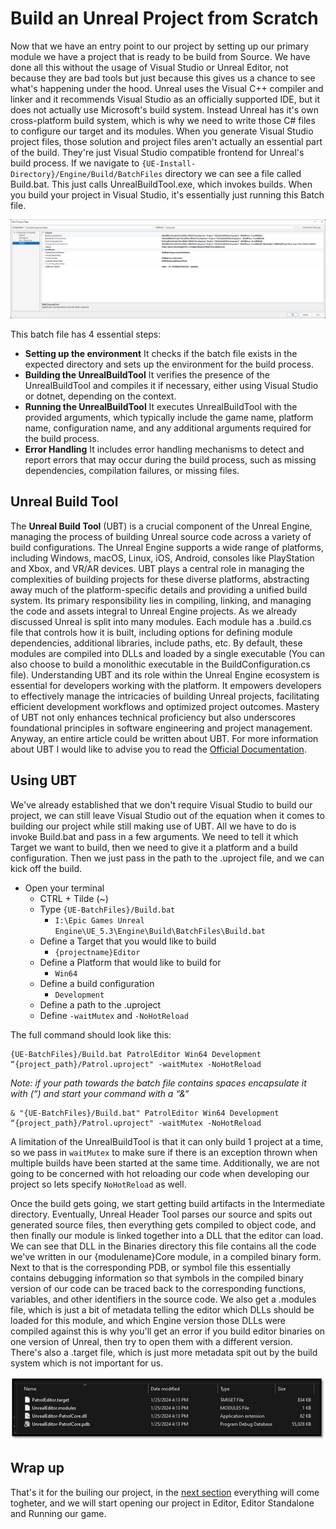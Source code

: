# Build an Unreal Project from Scratch

Now that we have an entry point to our project by setting up our primary module we have a project that is ready to be build from Source. We have done all this without the usage of Visual Studio or Unreal Editor, not because they are bad tools but just because this gives us a chance to see what's happening under the hood. Unreal uses the Visual C++ compiler and linker and it recommends Visual Studio as an officially supported IDE, but it does not actually use Microsoft's build system. Instead Unreal has it's own cross-platform build system, which is why we need to write those C# files to configure our target and its modules. When you generate Visual Studio project files, those solution and project files aren't actually an essential part of the build. They're just Visual Studio compatible frontend for Unreal's build process. If we navigate to `{UE-Install-Directory}/Engine/Build/BatchFiles` directory we can see a file called Build.bat. This just calls UnrealBuildTool.exe, which invokes builds. When you build your project in Visual Studio, it's essentially just running this Batch file. 

![Running UBT](./resources/new-project-vs-frontend.png)

This batch file has 4 essential steps:
- **Setting up the environment** It checks if the batch file exists in the expected directory and sets up the environment for the build process.
- **Building the UnrealBuildTool** It verifies the presence of the UnrealBuildTool and compiles it if necessary, either using Visual Studio or dotnet, depending on the context.
- **Running the UnrealBuildTool** It executes UnrealBuildTool with the provided arguments, which typically include the game name, platform name, configuration name, and any additional arguments required for the build process.
- **Error Handling** It includes error handling mechanisms to detect and report errors that may occur during the build process, such as missing dependencies, compilation failures, or missing files.

## Unreal Build Tool

The **Unreal Build Tool** (UBT) is a crucial component of the Unreal Engine, managing the process of building Unreal source code across a variety of build configurations. The Unreal Engine supports a wide range of platforms, including Windows, macOS, Linux, iOS, Android, consoles like PlayStation and Xbox, and VR/AR devices. UBT plays a central role in managing the complexities of building projects for these diverse platforms, abstracting away much of the platform-specific details and providing a unified build system. Its primary responsibility lies in compiling, linking, and managing the code and assets integral to Unreal Engine projects. As we already discussed Unreal is split into many modules. Each module has a .build.cs file that controls how it is built, including options for defining module dependencies, additional libraries, include paths, etc. By default, these modules are compiled into DLLs and loaded by a single executable (You can also choose to build a monolithic executable in the BuildConfiguration.cs file). Understanding UBT and its role within the Unreal Engine ecosystem is essential for developers working with the platform. It empowers developers to effectively manage the intricacies of building Unreal projects, facilitating efficient development workflows and optimized project outcomes. Mastery of UBT not only enhances technical proficiency but also underscores foundational principles in software engineering and project management. Anyway, an entire article could be written about UBT. For more information about UBT I would like to advise you to read the [Official Documentation](https://docs.unrealengine.com/4.27/en-US/ProductionPipelines/BuildTools/UnrealBuildTool/).

## Using UBT

We've already established that we don't require Visual Studio to build our project, we can still leave Visual Studio out of the equation when it comes to building our project while still making use of UBT. All we have to do is invoke Build.bat and pass in a few arguments. We need to tell it which Target we want to build, then we need to give it a platform and a build configuration. Then we just pass in the path to the .uproject file, and we can kick off the build. 

- Open your terminal
    - CTRL + Tilde (~)
    - Type `{UE-BatchFiles}/Build.bat`
        - `I:\Epic Games Unreal Engine\UE_5.3\Engine\Build\BatchFiles\Build.bat`
    - Define a Target that you would like to build
        - `{projectname}Editor`
    - Define a Platform that would like to build for
        - `Win64`
    - Define a build configuration
        - `Development`
    - Define a path to the .uproject
    - Define `-waitMutex` and `-NoHotReload`

The full command should look like this: 

```shell
{UE-BatchFiles}/Build.bat PatrolEditor Win64 Development “{project_path}/Patrol.uproject" -waitMutex -NoHotReload
```
*Note: if your path towards the batch file contains spaces encapsulate it with (“) and start your command with a “&“*
```shell
& "{UE-BatchFiles}/Build.bat" PatrolEditor Win64 Development “{project_path}/Patrol.uproject" -waitMutex -NoHotReload
```

A limitation of the UnrealBuildTool is that it can only build 1 project at a time, so we pass in `waitMutex` to make sure if there is an exception thrown when multiple builds have been started at the same time. Additionally, we are not going to be concerned with hot reloading our code when developing our project so lets specify `NoHotReload` as well.

Once the build gets going, we start getting build artifacts in the Intermediate directory. Eventually, Unreal Header Tool parses our source and spits out generated source files, then everything gets compiled to object code, and then finally our module is linked together into a DLL that the editor can load. We can see that DLL in the Binaries directory this file contains all the code we've written in our {modulename}Core module, in a compiled binary form. Next to that is the corresponding PDB, or symbol file this essentially contains debugging information so that symbols in the compiled binary version of our code can be traced back to the corresponding functions, variables, and other identifiers in the source code. We also get a .modules file, which is just a bit of metadata telling the editor which DLLs should be loaded for this module, and which Engine version those DLLs were compiled against this is why you'll get an error if you build editor binaries on one version of Unreal, then try to open them with a different version. There's also a .target file, which is just more metadata spit out by the build system which is not important for us.

![Compilation Result](./resources/unreal-compilation-result.png)

## Wrap up

That's it for the builing our project, in the [next section](./opening_unreal_project_from_scratch.md) everything will come togheter, and we will start opening our project in Editor, Editor Standalone and Running our game. 